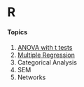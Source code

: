# R

#### Topics
1. [ANOVA with t tests](https://github.com/dapinedo/R/tree/master/ANOVA)
2. [Multiple Regression](https://github.com/dapinedo/R/tree/master/Regression)
3. Categorical Analysis
4. SEM
5. Networks
